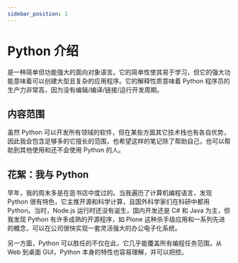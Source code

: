 ```yaml
---
sidebar_position: 1
---
```


# Python 介绍

 是一种简单但功能强大的面向对象语言。它的简单性使其易于学习，但它的强大功能意味着可以创建大型且复杂的应用程序。它的解释性质意味着 Python 程序员的生产力非常高，因为没有编辑/编译/链接/运行开发周期。

## 内容范围

虽然 Python 可以开发所有领域的软件，但在某些方面其它技术栈也有各自优势，因此我会包含足够多的它擅长的范围，也希望这样的笔记除了帮助自己，也可以帮助到其他使用和还不会使用 Python 的人。


## 花絮：我与 Python

早年，我的周末多是在逛书店中度过的。当我遍历了计算机编程语言，发现 Python 很有特色，它主推开源和科学计算，且国外科学家们在科研中都用 Python。当时，Node.js 运行时还没有诞生，国内开发还是 C# 和 Java 为主，但我发现 Python 有许多成熟的开源程序，如 Plone 这种杀手级应用和一系列先进的概念，可以在公司很快实现一套灵活强大的办公电子化系统。

另一方面，Python 可以胜任的不仅在此，它几乎能覆盖所有编程任务范围，从 Web 到桌面 GUI，Python 本身的特性也容易理解，并可以把控。
